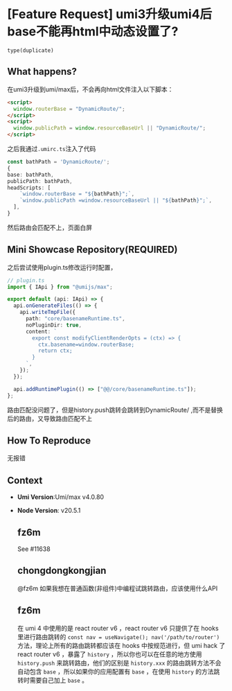 # [Feature Request] umi3升级umi4后base不能再html中动态设置了?

`type(duplicate)`

  <!--
感谢您向我们反馈问题，为了高效的解决问题，我们期望你能提供以下信息：
-->

## What happens?

在umi3升级到umi/max后，不会再向html文件注入以下脚本：

```html
<script>
  window.routerBase = "DynamicRoute/";
</script>
<script>
  window.publicPath = window.resourceBaseUrl || "DynamicRoute/";
</script>
```

之后我通过`.umirc.ts`注入了代码

```ts
const bathPath = 'DynamicRoute/';
{
base: bathPath,
publicPath: bathPath,
headScripts: [
    `window.routerBase = "${bathPath}";`,
    `window.publicPath =window.resourceBaseUrl || "${bathPath}";`,
  ],
}
```

然后路由会匹配不上，页面白屏

## Mini Showcase Repository(REQUIRED)

之后尝试使用plugin.ts修改运行时配置，

```ts
// plugin.ts
import { IApi } from "@umijs/max";

export default (api: IApi) => {
  api.onGenerateFiles(() => {
    api.writeTmpFile({
      path: "core/basenameRuntime.ts",
      noPluginDir: true,
      content: `
        export const modifyClientRenderOpts = (ctx) => {
          ctx.basename=window.routerBase;
          return ctx;
        }
      `,
    });
  });

  api.addRuntimePlugin(() => ["@@/core/basenameRuntime.ts"]);
};
```

路由匹配没问题了，但是history.push跳转会跳转到DynamicRoute/ ,而不是替换后的路由，又导致路由匹配不上

## How To Reproduce

无报错

## Context

- **Umi Version**:Umi/max v4.0.80
- **Node Version**: v20.5.1

  ## fz6m

  See #11638

  ## chongdongkongjian

  @fz6m 如果我想在普通函数(非组件)中编程试跳转路由，应该使用什么API

  ## fz6m

  在 umi 4 中使用的是 react router v6 ，react router v6 只提供了在 hooks 里进行路由跳转的 `const nav = useNavigate(); nav('/path/to/router')` 方法，理论上所有的路由跳转都应该在 hooks 中按规范进行，但 umi hack 了 react router v6 ，暴露了 `history` ，所以你也可以在任意的地方使用 `history.push` 来跳转路由，他们的区别是 `history.xxx` 的路由跳转方法不会自动包含 `base` ，所以如果你的应用配置有 `base` ，在使用 `history` 的方法跳转时需要自己加上 `base` 。
